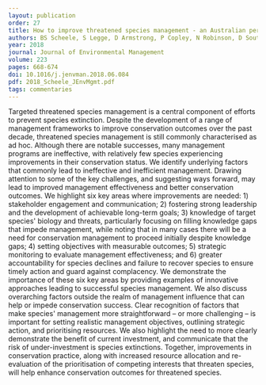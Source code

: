 ```yaml
---
layout: publication
order: 27
title: How to improve threatened species management - an Australian perspective.
authors: BS Scheele, S Legge, D Armstrong, P Copley, N Robinson, D Southwell, <b>MJ Westgate</b> & DB Lindenmayer
year: 2018
journal: Journal of Environmental Management
volume: 223
pages: 668-674
doi: 10.1016/j.jenvman.2018.06.084
pdf: 2018_Scheele_JEnvMgmt.pdf
tags: commentaries
---
```

Targeted threatened species management is a central component of efforts to prevent species extinction. Despite the development of a range of management frameworks to improve conservation outcomes over the past decade, threatened species management is still commonly characterised as ad hoc. Although there are notable successes, many management programs are ineffective, with relatively few species experiencing improvements in their conservation status. We identify underlying factors that commonly lead to ineffective and inefficient management. Drawing attention to some of the key challenges, and suggesting ways forward, may lead to improved management effectiveness and better conservation outcomes. We highlight six key areas where improvements are needed: 1) stakeholder engagement and communication; 2) fostering strong leadership and the development of achievable long-term goals; 3) knowledge of target species' biology and threats, particularly focusing on filling knowledge gaps that impede management, while noting that in many cases there will be a need for conservation management to proceed initially despite knowledge gaps; 4) setting objectives with measurable outcomes; 5) strategic monitoring to evaluate management effectiveness; and 6) greater accountability for species declines and failure to recover species to ensure timely action and guard against complacency. We demonstrate the importance of these six key areas by providing examples of innovative approaches leading to successful species management. We also discuss overarching factors outside the realm of management influence that can help or impede conservation success. Clear recognition of factors that make species' management more straightforward – or more challenging – is important for setting realistic management objectives, outlining strategic action, and prioritising resources. We also highlight the need to more clearly demonstrate the benefit of current investment, and communicate that the risk of under-investment is species extinctions. Together, improvements in conservation practice, along with increased resource allocation and re-evaluation of the prioritisation of competing interests that threaten species, will help enhance conservation outcomes for threatened species.